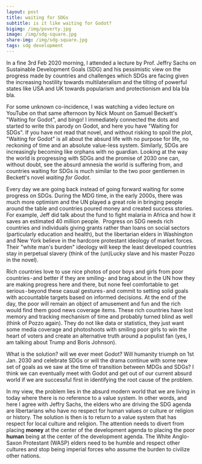 ```yaml
---
layout: post
title: waiting for SDGs
subtitle: is it like waiting for Godot?
bigimg: /img/poverty.jpg
image: /img/sdg-square.jpg
share-img: /img/sdg-square.jpg
tags: sdg development 
---
```


In a fine 3rd Feb 2020 morning, I attended a lecture by Prof. Jeffry Sachs on Sustainable Development Goals (SDG) and his pessimistic view on the progress made by countries and challenges which SDGs are facing given the increasing hostility towards multilateralism and the tilting of powerful states like USA and UK towards popularism and protectionism and bla bla bla.

For some unknown co-incidence, I was watching a video lecture on YouTube on that same afternoon by Nick Mount on Samuel Beckett's "Waiting for Godot", and bingo! I immediately connected the dots and started to write this parody on Godot, and here you have "Waiting for SDGs".
If you have not read that novel, and without risking to spoil the plot, "Waiting for Godot" is all about the absurd life with no purpose for life, no reckoning of time and an absolute value-less system. Similarly, SDGs are increasingly becoming like orphans with no guardian. Looking at the way the world is progressing with SDGs and the promise of 2030 one can, without doubt, see the absurd amnesia the world is suffering from, and countries waiting for SDGs is much similar to the two poor gentlemen in Beckett's novel *waiting for Godot*. 

Every day we are going back instead of going forward waiting for some progress on SDGs. During the MDG time, in the early 2000s, there was much more optimism and the UN played a great role in bringing people around the table and countries poured money and created success stories. For example, Jeff did talk about the fund to fight malaria in Africa and how it saves an estimated 40 million people. 
Progress on SDG needs rich countries and individuals giving grants rather than loans on social sectors (particularly education and health), but the libertarian elders in Washington and New York believe in the hardcore protestant ideology of market forces. Their "white man's burden" ideology will keep the least developed countries stay in perpetual slavery (think of the (un)Lucky slave and his master Pozzo in the novel). 

Rich countries love to use nice photos of poor boys and girls from poor countries - and better if they are smiling- and brag about in the UN how they are making progress here and there, but none feel comfortable to get serious - beyond these casual gestures - and commit to setting solid goals with accountable targets based on informed decisions. At the end of the day, the poor will remain an object of amusement and fun and the rich would find them good news coverage items. These rich countries have lost memory and tracking mechanism of time and probably turned blind as well (think of Pozzo again). They do not like data or statistics, they just want some media coverage and photoshoots with smiling poor girls to win the heart of voters and create an alternative truth around a populist fan (yes, I am talking about Trump and Boris Johnson).

What is the solution? will we ever meet Godot? Will humanity triumph on 1st Jan. 2030 and celebrate SDGs or will the drama continue with some new set of goals as we saw at the time of transition between MDGs and SDGs?
I think we can eventually meet with Godot and get out of our current absurd world if we are successful first in identifying the root cause of the problem.

In my view, the problem lies in the absurd modern world that we are living in today where there is no reference to a value system. In other words, and here I agree with Jeffry Sachs, the elders who are driving the SDG agenda are libertarians who have no respect for human values or culture or religion or history. The solution is then is to return to a value system that has respect for local culture and religion. The attention needs to divert from placing **money** at the center of the development agenda to placing the poor **human** being at the center of the development agenda. The White Anglo-Saxon Protestant (WASP) elders need to be humble and respect other cultures and stop being imperial forces who assume the burden to civilize other nations.
